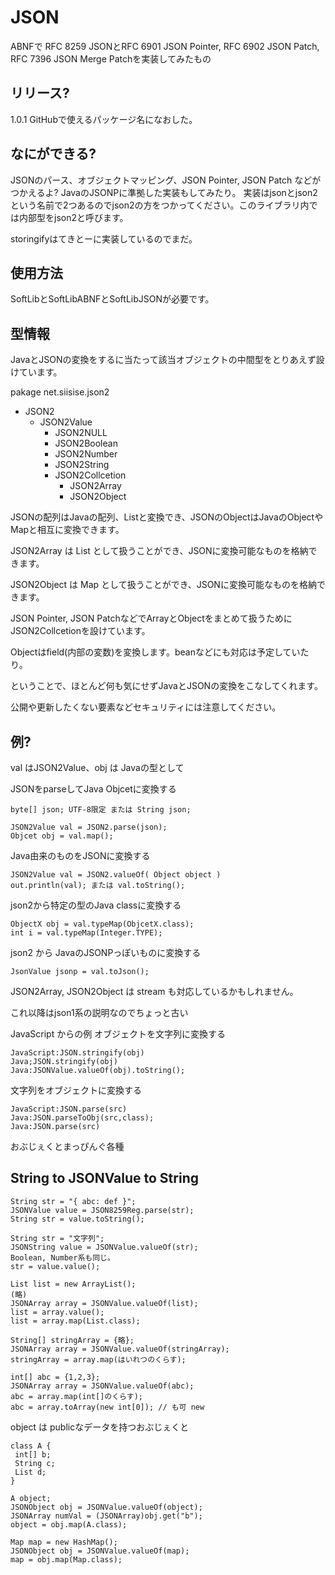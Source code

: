 # JSON

ABNFで RFC 8259 JSONとRFC 6901 JSON Pointer, RFC 6902 JSON Patch, RFC 7396 JSON Merge Patchを実装してみたもの

## リリース?

1.0.1 GitHubで使えるパッケージ名になおした。

## なにができる?

JSONのパース、オブジェクトマッピング、JSON Pointer, JSON Patch などがつかえるよ?
JavaのJSONPに準拠した実装もしてみたり。
実装はjsonとjson2 という名前で2つあるのでjson2の方をつかってください。このライブラリ内では内部型をjson2と呼びます。

storingifyはてきとーに実装しているのでまだ。

## 使用方法

SoftLibとSoftLibABNFとSoftLibJSONが必要です。

## 型情報

JavaとJSONの変換をするに当たって該当オブジェクトの中間型をとりあえず設けています。

pakage net.siisise.json2

- JSON2
    - JSON2Value
        - JSON2NULL
        - JSON2Boolean
        - JSON2Number
        - JSON2String
        - JSON2Collcetion
            - JSON2Array
            - JSON2Object

JSONの配列はJavaの配列、Listと変換でき、JSONのObjectはJavaのObjectやMapと相互に変換できます。

JSON2Array は List として扱うことができ、JSONに変換可能なものを格納できます。

JSON2Object は Map として扱うことができ、JSONに変換可能なものを格納できます。

JSON Pointer, JSON PatchなどでArrayとObjectをまとめて扱うためにJSON2Collcetionを設けています。

Objectはfield(内部の変数)を変換します。beanなどにも対応は予定していたり。

ということで、ほとんど何も気にせずJavaとJSONの変換をこなしてくれます。

公開や更新したくない要素などセキュリティには注意してください。

## 例?

val はJSON2Value、obj は Javaの型として

JSONをparseしてJava Objcetに変換する

    byte[] json; UTF-8限定 または String json;

    JSON2Value val = JSON2.parse(json);
    Objcet obj = val.map();

Java由来のものをJSONに変換する

    JSON2Value val = JSON2.valueOf( Object object )
    out.println(val); または val.toString();

json2から特定の型のJava classに変換する

    ObjectX obj = val.typeMap(ObjcetX.class);
    int i = val.typeMap(Integer.TYPE);

json2 から JavaのJSONPっぽいものに変換する

    JsonValue jsonp = val.toJson();

JSON2Array, JSON2Object は stream も対応しているかもしれません。

これ以降はjson1系の説明なのでちょっと古い

JavaScript からの例
オブジェクトを文字列に変換する

    JavaScript:JSON.stringify(obj)
    Java;JSON.stringify(obj)
    Java:JSONValue.valueOf(obj).toString();

文字列をオブジェクトに変換する

    JavaScript:JSON.parse(src)
    Java:JSON.parseToObj(src,class);
    Java:JSON.parse(src)

おぶじぇくとまっぴんぐ各種

## String to JSONValue to String

    String str = "{ abc: def }";
    JSONValue value = JSON8259Reg.parse(str);
    String str = value.toString();

    String str = "文字列";
    JSONString value = JSONValue.valueOf(str);
    Boolean, Number系も同じ。
    str = value.value();

    List list = new ArrayList();
    (略)
    JSONArray array = JSONValue.valueOf(list);
    list = array.value();
    list = array.map(List.class);

    String[] stringArray = {略};
    JSONArray array = JSONValue.valueOf(stringArray);
    stringArray = array.map(はいれつのくらす);

    int[] abc = {1,2,3};
    JSONArray array = JSONValue.valueOf(abc);
    abc = array.map(int[]のくらす);
    abc = array.toArray(new int[0]); // も可 new

object は publicなデータを持つおぶじぇくと

    class A {
     int[] b;
     String c;
     List d;
    }

    A object;
    JSONObject obj = JSONValue.valueOf(object);
    JSONArray numVal = (JSONArray)obj.get("b");
    object = obj.map(A.class);

    Map map = new HashMap();
    JSONObject obj = JSONValue.valueOf(map);
    map = obj.map(Map.class);
